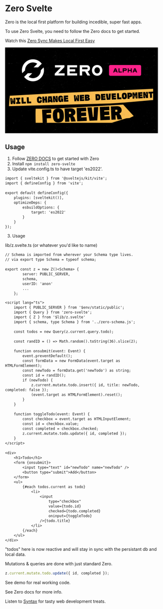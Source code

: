 # Zero Svelte

Zero is the local first platform for building incedible, super fast apps.

To use Zero Svelte, you need to follow the Zero docs to get started.

Watch this
[Zero Sync Makes Local First Easy](https://www.youtube.com/watch?v=hAxdOUgjctk&ab_channel=Syntax)

[<img src="./zero1.png">](https://www.youtube.com/watch?v=hAxdOUgjctk&ab_channel=Syntax)

## Usage

1. Follow [ZERO DOCS](https://zero.rocicorp.dev/docs/introduction) to get started with Zero
1. Install `npm install zero-svelte`
1. Update vite.config.ts to have target 'es2022'.

```
import { sveltekit } from '@sveltejs/kit/vite';
import { defineConfig } from 'vite';

export default defineConfig({
	plugins: [sveltekit()],
	optimizeDeps: {
		esbuildOptions: {
			target: 'es2022'
		}
	}
});
```

3. Usage

lib/z.svelte.ts (or whatever you'd like to name)

```
// Schema is imported from wherever your Schema type lives.
// via export type Schema = typeof schema;

export const z = new Z()<Schema> {
		server: PUBLIC_SERVER,
		schema,
		userID: 'anon'
		...
	};
```

```
<script lang="ts">
    import { PUBLIC_SERVER } from '$env/static/public';
    import { Query } from 'zero-svelte';
    import { Z } from '$lib/z.svelte'
    import { schema, type Schema } from '../zero-schema.js';

    const todos = new Query(z.current.query.todo);

    const randID = () => Math.random().toString(36).slice(2);

    function onsubmit(event: Event) {
        event.preventDefault();
        const formData = new FormData(event.target as HTMLFormElement);
        const newTodo = formData.get('newTodo') as string;
        const id = randID();
        if (newTodo) {
            z.current.mutate.todo.insert({ id, title: newTodo, completed: false });
            (event.target as HTMLFormElement).reset();
        }
    }

    function toggleTodo(event: Event) {
        const checkbox = event.target as HTMLInputElement;
        const id = checkbox.value;
        const completed = checkbox.checked;
        z.current.mutate.todo.update({ id, completed });
    }
</script>

<div>
    <h1>Todo</h1>
    <form {onsubmit}>
        <input type="text" id="newTodo" name="newTodo" />
        <button type="submit">Add</button>
    </form>
    <ul>
        {#each todos.current as todo}
            <li>
                <input
                    type="checkbox"
                    value={todo.id}
                    checked={todo.completed}
                    oninput={toggleTodo}
                />{todo.title}
            </li>
        {/each}
    </ul>
</div>
```

"todos" here is now reactive and will stay in sync with the persistant db and local data.

Mutations & queries are done with just standard Zero.

```javascript
z.current.mutate.todo.update({ id, completed });
```

See demo for real working code.

See Zero docs for more info.

Listen to [Syntax](Syntax.fm) for tasty web development treats.

